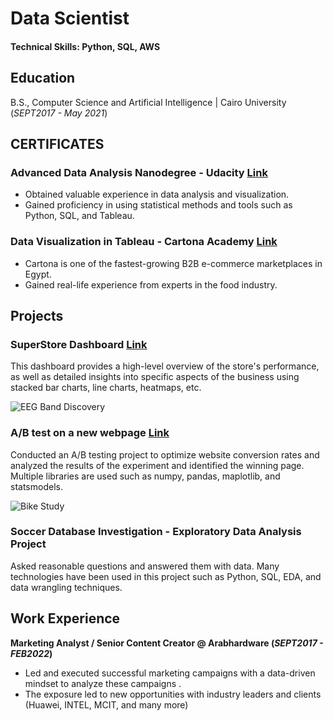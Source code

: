 # Data Scientist

#### Technical Skills: Python, SQL, AWS
## Education
B.S., Computer Science and Artificial Intelligence | Cairo University 
(_SEPT2017 - May 2021_)

## CERTIFICATES
### Advanced Data Analysis Nanodegree - Udacity  [Link](https://confirm.udacity.com/AKTCERKS)
- Obtained valuable experience in data analysis and visualization.
- Gained proficiency in using statistical methods and tools such as Python, SQL, and Tableau.
### Data Visualization in Tableau - Cartona Academy   [Link]([https://confirm.udacity.com/AKTCERKS](https://bit.ly/cartonaCertificate))
- Cartona is one of the fastest-growing B2B e-commerce marketplaces in Egypt.
- Gained real-life experience from experts in the food industry.

## Projects
### SuperStore Dashboard [Link](https://public.tableau.com/app/profile/ahmidaziz/viz/PerformanceOverview_16843287339820/Dashboard1)
This dashboard provides a high-level overview of the store's performance, as well as detailed insights into specific aspects of the business using stacked bar charts, line charts, heatmaps, etc.

![EEG Band Discovery](/assets/img/eeg_band_discovery.jpeg)

### A/B test on a new webpage [Link](https://github.com/AhmidAziz/ab-test-on-new-webpage/blob/main/ab%20testing%20on%20new%20webpage%20project.ipynb)
Conducted an A/B testing project to optimize website conversion rates and analyzed the results of the experiment and identified the winning page. Multiple libraries are used such as numpy, pandas, maplotlib, and statsmodels.

![Bike Study](/assets/img/bike_study.jpeg)

### Soccer Database Investigation - Exploratory Data Analysis Project
Asked reasonable questions and answered them with data. Many technologies have been used in this project such as Python, SQL, EDA, and data wrangling techniques.

## Work Experience
**Marketing Analyst / Senior Content Creator @ Arabhardware  (_SEPT2017 - FEB2022_)**
- Led and executed successful marketing campaigns with a data-driven mindset to analyze these campaigns .
- The exposure led to new opportunities with industry leaders and clients (Huawei, INTEL, MCIT, and many more)

